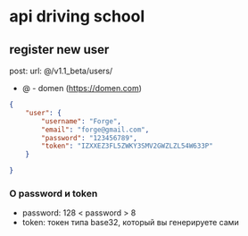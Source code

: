 # api driving school

## register new user

post: url: @/v1.1_beta/users/

- @ - domen (https://domen.com)

```json
{
    "user": {
        "username": "Forge",
        "email": "forge@gmail.com",
        "password": "123456789",
        "token": "IZXXEZ3FL5ZWKY3SMV2GWZLZL54W633P"
    }

}

```

### О password и token
 
- password: 128 < password > 8
- token: токен типа base32, который вы генерируете сами

